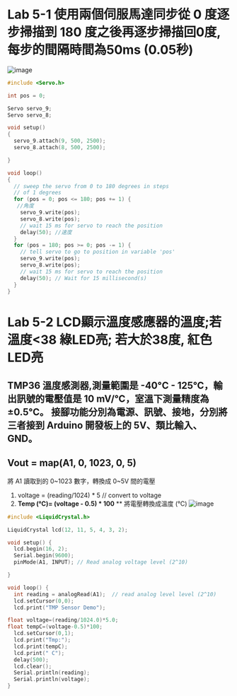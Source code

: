 # Lab 5-1 使用兩個伺服馬達同步從 0 度逐步掃描到 180 度之後再逐步掃描回0度, 每步的間隔時間為50ms (0.05秒)

![image](https://user-images.githubusercontent.com/89329219/138578863-b63fc934-45c7-495a-ba40-fc2a9b2d3a78.png)

````C
#include <Servo.h>

int pos = 0;

Servo servo_9;
Servo servo_8;

void setup()
{
  servo_9.attach(9, 500, 2500);
  servo_8.attach(8, 500, 2500);

}

void loop()
{
  // sweep the servo from 0 to 180 degrees in steps
  // of 1 degrees
  for (pos = 0; pos <= 180; pos += 1) {
   //角度
    servo_9.write(pos);
    servo_8.write(pos);
    // wait 15 ms for servo to reach the position
    delay(50); //速度
  }
  for (pos = 180; pos >= 0; pos -= 1) {
    // tell servo to go to position in variable 'pos'
    servo_9.write(pos);
    servo_8.write(pos);
    // wait 15 ms for servo to reach the position
    delay(50); // Wait for 15 millisecond(s)
  }
}
````
# Lab 5-2 LCD顯示溫度感應器的溫度;若溫度<38 綠LED亮; 若大於38度, 紅色LED亮
## TMP36 溫度感測器,測量範圍是 -40°C - 125°C，輸出訊號的電壓值是 10 mV/°C，室溫下測量精度為 ±0.5°C。 接腳功能分別為電源、訊號、接地，分別將三者接到 Arduino 開發板上的 5V、類比輸入、GND。


## Vout = map(A1, 0, 1023, 0, 5)
將 A1 讀取到的 0~1023 數字，轉換成 0~5V 間的電壓

1. voltage = (reading/1024) * 5 // convert to voltage
2. **Temp (℃)= (voltage - 0.5) * 100**
** 將電壓轉換成溫度 (℃)
![image](https://user-images.githubusercontent.com/89329219/138579917-0656b12e-f46d-43ce-a2f1-837bb370aad0.png)

````C
#include <LiquidCrystal.h>

LiquidCrystal lcd(12, 11, 5, 4, 3, 2);

void setup() {
  lcd.begin(16, 2);
  Serial.begin(9600);	
  pinMode(A1, INPUT); // Read analog voltage level (2^10)

}

void loop() {
  int reading = analogRead(A1);  // read analog level level (2^10)
  lcd.setCursor(0,0);  
  lcd.print("TMP Sensor Demo");

float voltage=(reading/1024.0)*5.0;
float tempC=(voltage-0.5)*100;
  lcd.setCursor(0,1);
  lcd.print("Tmp:");
  lcd.print(tempC);
  lcd.print(" C");
  delay(500);
  lcd.clear();
  Serial.println(reading);
  Serial.println(voltage);  
}
````
